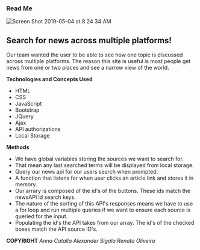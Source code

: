 ### Read Me

![Screen Shot 2019-05-04 at 8 24 34 AM](https://user-images.githubusercontent.com/47616126/57181594-b2541180-6e4a-11e9-9183-8663281bf49a.png)

## Search for news across multiple platforms!
Our team wanted the user to be able to see how one topic is discussed across multiple platforms. The reason this site is useful is most people get news from one or two places and see a narrow view of the world.


**Technologies and Concepts Used**

* HTML
* CSS
* JavaScript
* Bootstrap
* JQuery
* Ajax
* API authorizations
* Local Storage

**Methods**

* We have global variables storing the sources we want to search for.
* That mean any last searched terms will be displayed from local storage.
* Query our news api for our users search when prompted.
* A function that listens for when user clicks an article link and stores it in memory.
* Our arrary is composed of the id's of the buttons. These ids match the newsAPI id search keys.
* The nature of the sorting of this API's responses means we have to use a for loop and run multiple queries if we want to ensure each source is queried for the input.
* Populating the id's the API takes from our array. The id's of the checked boxes match the API source ID's.

**COPYRIGHT**
*Anna Catalla*
*Alexander Sigala*
*Renata Oliveira*
